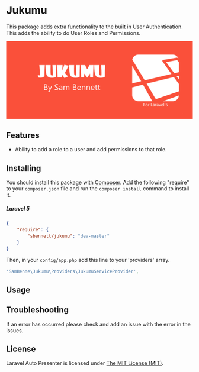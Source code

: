 Jukumu
========================

This package adds extra functionality to the built in User Authentication. This adds the ability to do User Roles and Permissions.

![Jukumu](jukumu.png)

## Features
 - Ability to add a role to a user and add permissions to that role.
 
## Installing

You should install this package with [Composer](http://getcomposer.org/). Add the following "require" to your `composer.json` file and run the `composer install` command to install it.

##### Laravel 5

```json
{
    "require": {
        "sbennett/jukumu": "dev-master"
    }
}
```

Then, in your `config/app.php` add this line to your 'providers' array.

```php
'SamBenne\Jukumu\Providers\JukumuServiceProvider',
```

## Usage

## Troubleshooting

If an error has occurred please check and add an issue with the error in the issues.


## License

Laravel Auto Presenter is licensed under [The MIT License (MIT)](LICENSE).